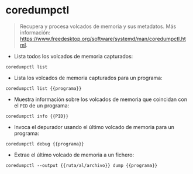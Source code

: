 # coredumpctl

> Recupera y procesa volcados de memoria y sus metadatos.
> Más información: <https://www.freedesktop.org/software/systemd/man/coredumpctl.html>.

- Lista todos los volcados de memoria capturados:

`coredumpctl list`

- Lista los volcados de memoria capturados para un programa:

`coredumpctl list {{programa}}`

- Muestra información sobre los volcados de memoria que coincidan con el `PID` de un programa:

`coredumpctl info {{PID}}`

- Invoca el depurador usando el último volcado de memoria para un programa:

`coredumpctl debug {{programa}}`

- Extrae el último volcado de memoria a un fichero:

`coredumpctl --output {{ruta/al/archivo}} dump {{programa}}`
